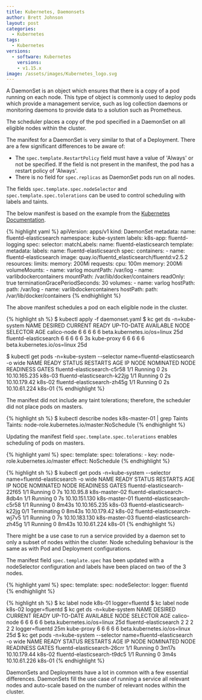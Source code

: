 ```yaml
---
title: Kubernetes, Daemonsets
author: Brett Johnson
layout: post
categories:
  - Kubernetes
tags: 
  - Kubernetes
versions:
  - software: Kubernetes 
    versions:
    - v1.15.x
image: /assets/images/Kubernetes_logo.svg
---
```


A DaemonSet is an object which ensures that there is a copy of a pod running on each node. This type of object is commonly used to deploy pods which provide a management service, such as log collection daemons or monitoring daemons to provide data to a solution such as Prometheus.

The scheduler places a copy of the pod specified in a DaemonSet on all eligible nodes within the cluster.

The manifest for a DaemonSet is very similar to that of a Deployment. There are a few significant differences to be aware of:
- The `spec.template.RestartPolicy` field must have a value of 'Always' or not be specified. If the field is not present in the manifest, the pod has a restart policy of 'Always'.
- There is no field for `spec.replicas` as DaemonSet pods run on all nodes.

The fields `spec.template.spec.nodeSelector` and `spec.template.spec.tolerations` can be used to control scheduling with labels and taints.

The below manifest is based on the example from the [Kubernetes Documentation](https://kubernetes.io/docs/concepts/workloads/controllers/daemonset/).

{% highlight yaml %}
apiVersion: apps/v1
kind: DaemonSet
metadata:
  name: fluentd-elasticsearch
  namespace: kube-system
  labels:
    k8s-app: fluentd-logging
spec:
  selector:
    matchLabels:
      name: fluentd-elasticsearch
  template:
    metadata:
      labels:
        name: fluentd-elasticsearch
    spec:
      containers:
      - name: fluentd-elasticsearch
        image: quay.io/fluentd_elasticsearch/fluentd:v2.5.2
        resources:
          limits:
            memory: 200Mi
          requests:
            cpu: 100m
            memory: 200Mi
        volumeMounts:
        - name: varlog
          mountPath: /var/log
        - name: varlibdockercontainers
          mountPath: /var/lib/docker/containers
          readOnly: true
      terminationGracePeriodSeconds: 30
      volumes:
      - name: varlog
        hostPath:
          path: /var/log
      - name: varlibdockercontainers
        hostPath:
          path: /var/lib/docker/containers
{% endhighlight %}

The above manifest schedules a pod on each eligible node in the cluster.

{% highlight sh %}
$ kubectl apply -f daemonset.yaml 
$ kc get ds -n=kube-system
NAME                    DESIRED   CURRENT   READY   UP-TO-DATE   AVAILABLE   NODE SELECTOR                 AGE
calico-node             6         6         6       6            6           beta.kubernetes.io/os=linux   25d
fluentd-elasticsearch   6         6         6       6            6           <none>                        3s
kube-proxy              6         6         6       6            6           beta.kubernetes.io/os=linux   25d

$ kubectl get pods -n=kube-system --selector name=fluentd-elasticsearch -o wide
NAME                          READY   STATUS    RESTARTS   AGE   IP              NODE     NOMINATED NODE   READINESS GATES
fluentd-elasticsearch-c5r58   1/1     Running   0          2s    10.10.165.235   k8s-03   <none>           <none>
fluentd-elasticsearch-k22jg   1/1     Running   0          2s    10.10.179.42    k8s-02   <none>           <none>
fluentd-elasticsearch-zh45g   1/1     Running   0          2s    10.10.61.224    k8s-01   <none> 
{% endhighlight %}

The manifest did not include any taint tolerations; therefore, the scheduler did not place pods on masters.

{% highlight sh %}
$ kubectl describe nodes k8s-master-01 | grep Taints
Taints:             node-role.kubernetes.io/master:NoSchedule
{% endhighlight %}

Updating the manifest field `spec.template.spec.tolerations` enables scheduling of pods on masters.

{% highlight yaml %}
spec:
  template:
    spec:
      tolerations:
      - key: node-role.kubernetes.io/master
        effect: NoSchedule
{% endhighlight %}

{% highlight sh %}
$ kubectl get pods -n=kube-system --selector name=fluentd-elasticsearch -o wide
NAME READY   STATUS        RESTARTS   AGE     IP              NODE            NOMINATED NODE READINESS GATES
fluentd-elasticsearch-22f65   1/1     Running       0          7s      10.10.95.8      k8s-master-02   <none>           <none>
fluentd-elasticsearch-8db4n   1/1     Running       0          7s      10.10.151.130   k8s-master-01   <none>           <none>
fluentd-elasticsearch-c5r58   1/1     Running       0          8m43s   10.10.165.235   k8s-03          <none>           <none>
fluentd-elasticsearch-k22jg   0/1     Terminating   0          8m43s   10.10.179.42    k8s-02          <none>           <none>
fluentd-elasticsearch-wj7v5   1/1     Running       0          7s      10.10.183.130   k8s-master-03   <none>           <none>
fluentd-elasticsearch-zh45g   1/1     Running       0          8m43s   10.10.61.224    k8s-01
{% endhighlight %}

There might be a use case to run a service provided by a daemon set to only a subset of nodes within the cluster. Node scheduling behaviour is the same as with Pod and Deployment configurations.

The manifest field `spec.template.spec` has been updated with a nodeSelector configuration and labels have been placed on two of the 3 nodes. 

{% highlight yaml %}
spec:
  template:
    spec:
      nodeSelector:
        logger: fluentd
{% endhighlight %}

{% highlight sh %}
$ kc label node k8s-01 logger=fluentd
$ kc label node k8s-02 logger=fluentd
$ kc get ds -n=kube-system
NAME                    DESIRED   CURRENT   READY   UP-TO-DATE   AVAILABLE   NODE SELECTOR                 AGE
calico-node             6         6         6       6            6           beta.kubernetes.io/os=linux   25d
fluentd-elasticsearch   2         2         2       2            2           logger=fluentd                25m
kube-proxy              6         6         6       6            6           beta.kubernetes.io/os=linux   25d
$ kc get pods -n=kube-system --selector name=fluentd-elasticsearch -o wide
NAME                          READY   STATUS    RESTARTS   AGE     IP             NODE     NOMINATED NODE   READINESS GATES
fluentd-elasticsearch-26crr   1/1     Running   0          3m17s   10.10.179.44   k8s-02   <none>           <none>
fluentd-elasticsearch-t9dc5   1/1     Running   0          3m4s    10.10.61.226   k8s-01   <none>           <none>
{% endhighlight %}

DaemonSets and Deployments have a lot in common with a few essential differences. DaemonSets fill the use case of running a service all relevant nodes and auto-scale based on the number of relevant nodes within the cluster.